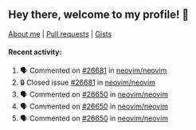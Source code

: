 ## Hey there, welcome to my profile! 👋

[About me](https://seandewar.github.io/)
 | [Pull requests](https://github.com/search?p=1&q=author%3Aseandewar+is%3Apr)
 | [Gists](https://gist.github.com/seandewar)

#### Recent activity:

<!--START_SECTION:activity-->
1. 🗣 Commented on [#26681](https://github.com/neovim/neovim/issues/26681#issuecomment-1864781638) in [neovim/neovim](https://github.com/neovim/neovim)
2. 🔒 Closed issue [#26681](https://github.com/neovim/neovim/issues/26681) in [neovim/neovim](https://github.com/neovim/neovim)
3. 🗣 Commented on [#26650](https://github.com/neovim/neovim/issues/26650#issuecomment-1863566875) in [neovim/neovim](https://github.com/neovim/neovim)
4. 🗣 Commented on [#26650](https://github.com/neovim/neovim/issues/26650#issuecomment-1863563328) in [neovim/neovim](https://github.com/neovim/neovim)
5. 🗣 Commented on [#26650](https://github.com/neovim/neovim/issues/26650#issuecomment-1863552652) in [neovim/neovim](https://github.com/neovim/neovim)
<!--END_SECTION:activity-->
